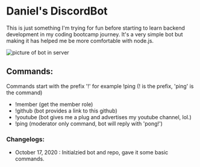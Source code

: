 # Daniel's DiscordBot
This is just something I'm trying for fun before starting to learn backend development in my coding bootcamp journey. It's a very simple bot but making it has helped me be more comfortable with node.js.

![picture of bot in server](https://i.imgur.com/FGeVXBT.png)

## Commands:

Commands start with the prefix '!' for example !ping (! is the prefix, 'ping' is the command)

- !member (get the member role)
- !github (bot provides a link to this github)
- !youtube (bot gives me a plug and advertises my youtube channel, lol.)
- !ping (moderator only command, bot will reply with 'pong!')

### Changelogs:

- October 17, 2020 : Initialzied bot and repo, gave it some basic commands.